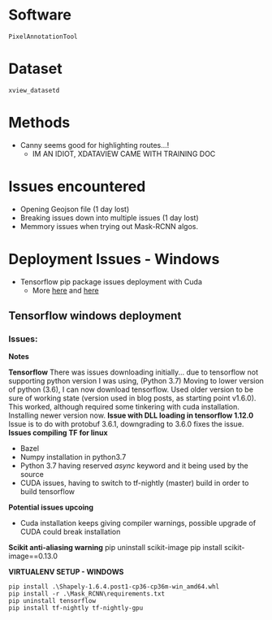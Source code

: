 

# Software
    PixelAnnotationTool

# Dataset
    xview_datasetd

# Methods
- Canny seems good for highlighting routes...!
    - IM AN IDIOT, XDATAVIEW CAME WITH TRAINING DOC

# Issues encountered
- Opening Geojson file (1 day lost)
- Breaking issues down into multiple issues (1 day lost)
- Memmory issues when trying out Mask-RCNN algos. 

# Deployment Issues - Windows
- Tensorflow pip package issues deployment with Cuda
  - More [here](https://github.com/protocolbuffers/protobuf/issues/5046#issuecomment-413726611) and [here](https://github.com/protocolbuffers/protobuf/issues/5046#issuecomment-413726611)

## Tensorflow windows deployment
### Issues:
**Notes**

**Tensorflow**
There was issues downloading initially... due to tensorflow not supporting python version I was using, (Python 3.7)
Moving to lower version of python (3.6), I can now download tensorflow.
Used older version to be sure of working state (version used in blog posts, as starting point v1.6.0). This worked, although required some tinkering with cuda installation.
Installing newer version now.
**Issue with DLL loading in tensorflow 1.12.0**
Issue is to do with protobuf 3.6.1, downgrading to 3.6.0 fixes the issue.
**Issues compiling TF for linux**
- Bazel
- Numpy installation in python3.7
- Python 3.7 having reserved *async* keyword and it being used by the source
- CUDA issues, having to switch to tf-nightly (master) build in order to build tensorflow

**Potential issues upcoing**
- Cuda installation keeps giving compiler warnings, possible upgrade of CUDA could break installation

**Scikit anti-aliasing warning**
pip uninstall scikit-image
pip install scikit-image==0.13.0


**VIRTUALENV SETUP - WINDOWS**
```
pip install .\Shapely-1.6.4.post1-cp36-cp36m-win_amd64.whl
pip install -r .\Mask_RCNN\requirements.txt
pip uninstall tensorflow
pip install tf-nightly tf-nightly-gpu
```